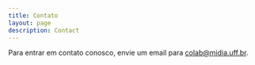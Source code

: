 ```yaml
---
title: Contato
layout: page
description: Contact
---
```


Para entrar em contato conosco, envie um email para <a href="mailto:colab@midia.uff.br">colab@midia.uff.br</a>.


